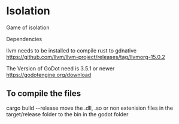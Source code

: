# Isolation
Game of isolation

Dependencies

llvm needs to be installed to compile rust to gdnative
https://github.com/llvm/llvm-project/releases/tag/llvmorg-15.0.2

The Version of GoDot need is 3.5.1 or newer
https://godotengine.org/download

To compile the files
---------
cargo build --release
move the .dll, .so or non extenision files in the target/release folder to the bin in the godot folder